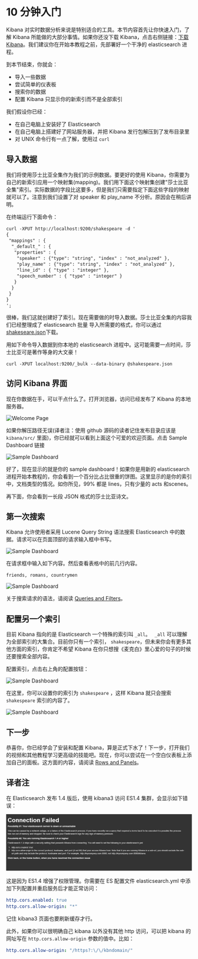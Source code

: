 # 10 分钟入门

Kibana 对实时数据分析来说是特别适合的工具。本节内容首先让你快速入门，了解 Kibana 所能做的大部分事情。如果你还没下载 Kibana，点击右侧链接：[下载 Kibana](http://www.elasticsearch.org/overview/kibana/installation/)。我们建议你在开始本教程之前，先部署好一个干净的 elasticsearch 进程。

到本节结束，你就会：

* 导入一些数据
* 尝试简单的仪表板
* 搜索你的数据
* 配置 Kibana 只显示你的新索引而不是全部索引

我们假设你已经：

* 在自己电脑上安装好了 Elasticsearch
* 在自己电脑上搭建好了网站服务器，并把 Kibana 发行包解压到了发布目录里
* 对 UNIX 命令行有一点了解，使用过 `curl`

## 导入数据

我们将使用莎士比亚全集作为我们的示例数据。要更好的使用 Kibana，你需要为自己的新索引应用一个映射集(mapping)。我们用下面这个映射集创建"莎士比亚全集"索引。实际数据的字段比这要多，但是我们只需要指定下面这些字段的映射就可以了。注意到我们设置了对 speaker 和 play_name 不分析。原因会在稍后讲明。

在终端运行下面命令：

```
curl -XPUT http://localhost:9200/shakespeare -d '
{
 "mappings" : {
  "_default_" : {
   "properties" : {
    "speaker" : {"type": "string", "index" : "not_analyzed" },
    "play_name" : {"type": "string", "index" : "not_analyzed" },
    "line_id" : { "type" : "integer" },
    "speech_number" : { "type" : "integer" }
   }
  }
 }
}
';
```

很棒，我们这就创建好了索引。现在需要做的时导入数据。莎士比亚全集的内容我们已经整理成了 elasticsearch 批量 导入所需要的格式，你可以通过[shakeseare.json](http://www.elasticsearch.org/guide/en/kibana/current/snippets/shakespeare.json)下载。

用如下命令导入数据到你本地的 elasticsearch 进程中。这可能需要一点时间，莎士比亚可是著作等身的大文豪！

```
curl -XPUT localhost:9200/_bulk --data-binary @shakespeare.json
```

## 访问 Kibana 界面

现在你数据在手，可以干点什么了。打开浏览器，访问已经发布了 Kibana 的本地服务器。

![Welcome Page](http://www.elasticsearch.org/guide/en/kibana/current/tutorials/intro/intro.png)

如果你解压路径无误(译者注：使用 github 源码的读者记住发布目录应该是 `kibana/src/` 里面)，你已经就可以看到上面这个可爱的欢迎页面。点击 Sample Dashboard 链接

![Sample Dashboard](http://www.elasticsearch.org/guide/en/kibana/current/tutorials/intro/sample_shakespeare.png)

好了，现在显示的就是你的 sample dashboard！如果你是用新的 elasticsearch 进程开始本教程的，你会看到一个百分比占比很重的饼图。这里显示的是你的索引中，文档类型的情况。如你所见，99% 都是 lines，只有少量的 acts 和scenes。

再下面，你会看到一长段 JSON 格式的莎士比亚诗文。

## 第一次搜索

Kibana 允许使用者采用 Lucene Query String 语法搜索 Elasticsearch 中的数据。请求可以在页面顶部的请求输入框中书写。

![Sample Dashboard](http://www.elasticsearch.org/guide/en/kibana/current/tutorials/intro/query.png)

在请求框中输入如下内容。然后查看表格中的前几行内容。

```
friends, romans, countrymen
```

![Sample Dashboard](http://www.elasticsearch.org/guide/en/kibana/current/tutorials/intro/firsttable.png)

关于搜索请求的语法，请阅读 [Queries and Filters](http://www.elasticsearch.org/guide/en/kibana/current/working-with-queries-and-filters.html)。

## 配置另一个索引

目前 Kibana 指向的是 Elasticsearch 一个特殊的索引叫 `_all`。 ` _all` 可以理解为全部索引的大集合。目前你只有一个索引， `shakespeare`，但未来你会有更多其他方面的索引，你肯定不希望 Kibana 在你只想搜《麦克白》里心爱的句子的时候还要搜索全部内容。

配置索引，点击右上角的配置按钮：

![Sample Dashboard](http://www.elasticsearch.org/guide/en/kibana/current/tutorials/intro/configicon.png)

在这里，你可以设置你的索引为 `shakespeare` ，这样 Kibana 就只会搜索 `shakespeare` 索引的内容了。

![Sample Dashboard](http://www.elasticsearch.org/guide/en/kibana/current/tutorials/intro/indexconfigure.png)

## 下一步

恭喜你，你已经学会了安装和配置 Kibana，算是正式下水了！下一步，打开我们的视频和其他教程学习更高级的技能吧。现在，你可以尝试在一个空白仪表板上添加自己的面板。这方面的内容，请阅读 [Rows and Panels](http://www.elasticsearch.org/guide/en/kibana/current/rows-and-panels.html)。

## 译者注

在 Elasticsearch 发布 1.4 版后，使用 kibana3 访问 ES1.4 集群，会显示如下错误：

![](./img/cors.jpg)

这是因为 ES1.4 增强了权限管理。你需要在 ES 配置文件 elasticsearch.yml 中添加下列配置并重启服务后才能正常访问：

```yaml
http.cors.enabled: true
http.cors.allow-origin: "*"
```

记住 kibana3 页面也要刷新缓存才行。

此外，如果你可以很明确自己 kibana 以外没有其他 http 访问，可以把 kibana 的网址写在 `http.cors.allow-origin` 参数的值中。比如：

```yaml
http.cors.allow-origin: "/https?:\/\/kbndomain/"
```
